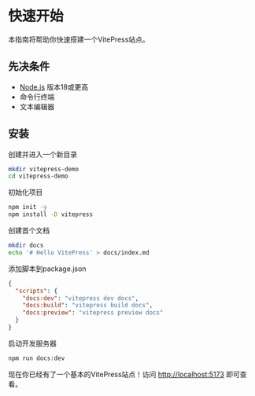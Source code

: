 # 快速开始

本指南将帮助你快速搭建一个VitePress站点。

## 先决条件

- [Node.js](https://nodejs.org/) 版本18或更高
- 命令行终端
- 文本编辑器

## 安装

创建并进入一个新目录

```bash
mkdir vitepress-demo
cd vitepress-demo
```

初始化项目

```bash
npm init -y
npm install -D vitepress
```

创建首个文档

```bash
mkdir docs
echo '# Hello VitePress' > docs/index.md
```

添加脚本到package.json

```json
{
  "scripts": {
    "docs:dev": "vitepress dev docs",
    "docs:build": "vitepress build docs",
    "docs:preview": "vitepress preview docs"
  }
}
```

启动开发服务器

```bash
npm run docs:dev
```

现在你已经有了一个基本的VitePress站点！访问 [http://localhost:5173](http://localhost:5173) 即可查看。 